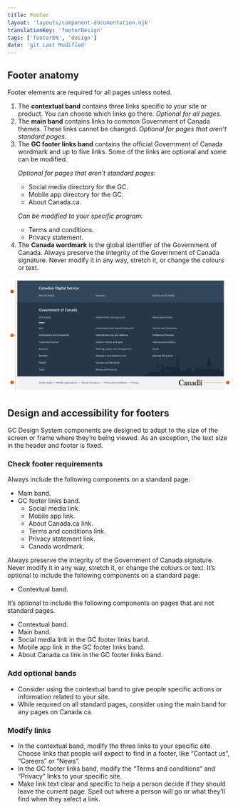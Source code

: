 ```yaml
---
title: Footer
layout: 'layouts/component-documentation.njk'
translationKey: 'footerDesign'
tags: ['footerEN', 'design']
date: 'git Last Modified'
---
```


## Footer anatomy

Footer elements are required for all pages unless noted.

<ol class="anatomy-list">
  <li>The <strong>contextual band</strong> contains three links specific to your site or product. You can choose which links go there. <em>Optional for all pages.</em></li>
  <li>The <strong>main band</strong> contains links to common Government of Canada themes. These links cannot be changed. <em>Optional for pages that aren’t standard pages.</em></li>
  <li>
    The <strong>GC footer links band</strong> contains the official Government of Canada wordmark and up to five links. Some of the links are optional and some can be modified.
    <p class="mt-300 mb-0"><em>Optional for pages that aren’t standard pages:</em></p>
    <ul>
      <li>Social media directory for the GC.</li>
      <li>Mobile app directory for the GC.</li>
      <li>About Canada.ca.</li>
    </ul>
    <p class="mt-300 mb-0"><em>Can be modified to your specific program:</em></p>
    <ul>
      <li>Terms and conditions.</li>
      <li>Privacy statement.</li>
    </ul>
  </li>
  <li>The <strong>Canada wordmark</strong> is the global identifier of the Government of Canada. Always preserve the integrity of the Government of Canada signature. Never modify it in any way, stretch it, or change the colours or text.</li>
</ol>

<img class="b-sm b-default p-300" src="/images/en/components/anatomy/gcds-footer-anatomy.svg" alt="Website footer taxonomy with four sections. First section Contextual navigation in light dark blue banner with  Contextual Navigation as a Head title section link and Why GC Notify and Features as sub sections links. Second section is Main band GC links with Governement of Canada as the Head title section link with multiple sub sections links like All Contacts, Departments and agencies, Jobs, Taxes and so on. The third section is the Footer links bands in a light grey banner with some links like Social media, Mobile applications, About Canada.ca and so on. The fourth section is the Canada wordmark indicating Canada logo." />

## Design and accessibility for footers

GC Design System components are designed to adapt to the size of the screen or frame where they’re being viewed. As an exception, the text size in the header and footer is fixed.

### Check footer requirements

<gcds-details details-title="What’s required on a Canada.ca standard page" class="mb-300">
  <gcds-text>Always include the following components on a standard page:</gcds-text>
  <ul class="list-disc mb-300">
    <li>Main band.</li>
    <li>
      GC footer links band.
      <ul class="ms-300">
        <li>Social media link.</li>
        <li>Mobile app link.</li>
        <li>About Canada.ca link.</li>
        <li>Terms and conditions link.</li>
        <li>Privacy statement link.</li>
        <li>Canada wordmark.</li>
      </ul>
    </li>
  </ul>
  <gcds-text>Always preserve the integrity of the Government of Canada signature. Never modify it in any way, stretch it, or change the colours or text.</gcds-text>
  <gcds-text>It’s optional to include the following components on a standard page:</gcds-text>
  <ul class="list-disc">
    <li>Contextual band.</li>
  </ul>
</gcds-details>

<gcds-details details-title="What’s optional on all other Canada.ca pages" class="mb-300">
  <gcds-text>It’s optional to include the following components on pages that are not standard pages.</gcds-text>
  <ul class="list-disc">
    <li>Contextual band.</li>
    <li>Main band.</li>
    <li>Social media link in the GC footer links band.</li>
    <li>Mobile app link in the GC footer links band.</li>
    <li>About Canada.ca link in the GC footer links band.</li>
  </ul>
</gcds-details>

### Add optional bands

- Consider using the contextual band to give people specific actions or information related to your site.
- While required on all standard pages, consider using the main band for any pages on Canada.ca.

### Modify links

- In the contextual band, modify the three links to your specific site. Choose links that people will expect to find in a footer, like “Contact us”, “Careers” or “News”.
- In the GC footer links band, modify the “Terms and conditions” and “Privacy” links to your specific site.
- Make link text clear and specific to help a person decide if they should leave the current page. Spell out where a person will go or what they’ll find when they select a link.
